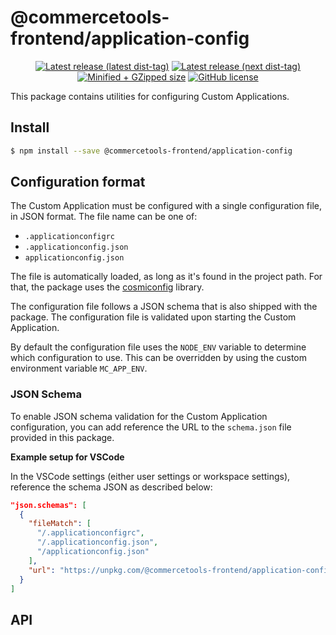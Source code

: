 # @commercetools-frontend/application-config

<p align="center">
  <a href="https://www.npmjs.com/package/@commercetools-frontend/application-config"><img src="https://badgen.net/npm/v/@commercetools-frontend/application-config" alt="Latest release (latest dist-tag)" /></a> <a href="https://www.npmjs.com/package/@commercetools-frontend/application-config"><img src="https://badgen.net/npm/v/@commercetools-frontend/application-config/next" alt="Latest release (next dist-tag)" /></a> <a href="https://bundlephobia.com/result?p=@commercetools-frontend/application-config"><img src="https://badgen.net/bundlephobia/minzip/@commercetools-frontend/application-config" alt="Minified + GZipped size" /></a> <a href="https://github.com/commercetools/merchant-center-application-kit/blob/master/LICENSE"><img src="https://badgen.net/github/license/commercetools/merchant-center-application-kit" alt="GitHub license" /></a>
</p>

This package contains utilities for configuring Custom Applications.

## Install

```bash
$ npm install --save @commercetools-frontend/application-config
```

## Configuration format

The Custom Application must be configured with a single configuration file, in JSON format. The file name can be one of:

- `.applicationconfigrc`
- `.applicationconfig.json`
- `applicationconfig.json`

The file is automatically loaded, as long as it's found in the project path. For that, the package uses the [cosmiconfig](https://www.npmjs.com/package/cosmiconfig) library.

The configuration file follows a JSON schema that is also shipped with the package. The configuration file is validated upon starting the Custom Application.

By default the configuration file uses the `NODE_ENV` variable to determine which configuration to use. This can be overridden by using the custom environment variable `MC_APP_ENV`.

### JSON Schema

To enable JSON schema validation for the Custom Application configuration, you can add reference the URL to the `schema.json` file provided in this package.

**Example setup for VSCode**

In the VSCode settings (either user settings or workspace settings), reference the schema JSON as described below:

```json
"json.schemas": [
  {
    "fileMatch": [
      "/.applicationconfigrc",
      "/.applicationconfig.json",
      "/applicationconfig.json"
    ],
    "url": "https://unpkg.com/@commercetools-frontend/application-config/schema.json"
  }
]
```

## API
